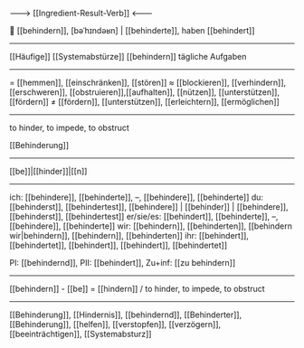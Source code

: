 ---> [[Ingredient-Result-Verb]] <---

🚧 [[behindern]], [bəˈhɪndəʁn] | [[behinderte]], haben [[behindert]]

---
[[Häufige]] [[Systemabstürze]] [[behindern]] tägliche Aufgaben

---
= [[hemmen]], [[einschränken]], [[stören]]
≈ [[blockieren]], [[verhindern]], [[erschweren]], [[obstruieren]],[[aufhalten]], [[nützen]], [[unterstützen]],  [[fördern]]
≠ [[fördern]], [[unterstützen]], [[erleichtern]], [[ermöglichen]]

---
to hinder, to impede, to obstruct

[[Behinderung]]

---
[[be]]|[[hinder]]|[[n]]

---
ich: [[behindere]], [[behinderte]], –, [[behindere]], [[behinderte]]
du: [[behinderst]], [[behindertest]], [[behindere]] | [[behinder]] | [[behindere]], [[behinderst]], [[behindertest]]
er/sie/es: [[behindert]], [[behinderte]], –, [[behindere]], [[behinderte]]
wir: [[behindern]], [[behinderten]], [[behindern wir|behindern]], [[behindern]], [[behinderten]]
ihr: [[behindert]], [[behindertet]], [[behindert]], [[behindert]], [[behindertet]]

PI: [[behindernd]], PII: [[behindert]], Zu+inf: [[zu behindern]]

---
[[behindern]] - [[be]] = [[hindern]] / to hinder, to impede, to obstruct

---
[[Behinderung]], [[Hindernis]], [[behindernd]], [[Behinderter]], [[Behinderung]], [[helfen]], [[verstopfen]], [[verzögern]], [[beeinträchtigen]], [[Systemabsturz]]